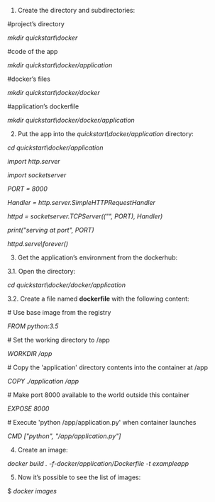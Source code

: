 ﻿
1. Create the directory and subdirectories:

\#project’s directory

_mkdir quickstart\docker_

\#code of the app

_mkdir quickstart\docker/application_

\#docker’s files

_mkdir quickstart\docker/docker_

\#application’s dockerfile

_mkdir quickstart\docker/docker/application_


2. Put the app into the _quickstart\docker/application_ directory:

_cd quickstart\docker/application_

_import http.server_

_import socketserver_

_PORT = 8000_

_Handler = http.server.SimpleHTTPRequestHandler_

_httpd = socketserver.TCPServer(("", PORT), Handler)_

_print("serving at port", PORT)_

_httpd.serve\forever()_


3. Get the application’s environment from the dockerhub:

3.1. Open the directory:

_cd quickstart\docker/docker/application_

3.2. Create a file named **dockerfile** with the following content:

\# Use base image from the registry

_FROM python:3.5_

\# Set the working directory to /app

_WORKDIR /app_

\# Copy the 'application' directory contents into the container at /app

_COPY ./application /app_

\# Make port 8000 available to the world outside this container

_EXPOSE 8000_

\# Execute 'python /app/application.py' when container launches

_CMD ["python", "/app/application.py"]_


4. Create an image:

_docker build . -f-docker/application/Dockerfile -t exampleapp_


5. Now it’s possible to see the list of images:

$ _docker images_





